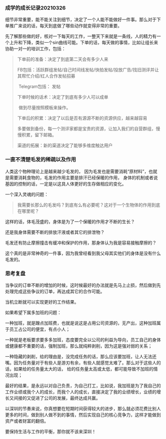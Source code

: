 ### 成学的成长记录20210326

细节非常重要，能不能关注到细节，决定了一个人能不能做好一件事。那么对于下单推广来说的话，每天到底做了哪些动作就变得非常的重要。

先了解那些做的好，核对一下每天的工作，一整天下来就是一条线，人的精力有一个上升和下降，类似一个sin曲线可能。下单的话，每天做的事情，比如让组长来协助一对一的培训工作，包括：

> 下单前的准备：决定了到底第二天会有多少人来
>
> ​	FB包括：活跃群组发帖/自己时间线发帖/快拍发帖/投放广告/找旧测评并让其帮忙介绍/红人合作发帖招募
>
> ​	Telegram包括： 发帖
>
> 下单时候的话术：决定了到底有多少人可以成单
>
> ​	做到尽量按照模板来操作。
>
> 下单后的积累：决定了以后是否有源源不断的资源供应，越来越容易
>
> ​	多要做到备份，每一个测评家都是宝贵的资源，让加入我们的自营群组，慢慢积累，留下邮箱。
>
> 渠道的拓展：新的渠道决定了能够多维度触达用户

### 一直不清楚毛发的稀疏以及作用

人类这个物种理论上是越来越少毛发的， 因为毛发也是需要消耗“原材料”，也就是需要消耗食物的，毛发的作用主要是排汗已经保暖的作用， 身体的机制或者说基因的控制的话，一定是以这具人体更好的生存做相应的变化。

一个深入灵魂的问题：

> 我需要长那么的毛发吗？到底有么有必要呢？这对于一个生物体的作用到底在哪里呢？

这样的话，体毛茂盛的，身体是为了一个保暖的作用才不断的生长？

还是我身体需要不断的排放汗液或者其它的排泄物？

毛发还有防止摩擦撞击有缓冲和保护的作用，那身体认为我是容易接触摩擦的？

这个真的是非常神奇的一件事，因为我曾经看到我父母其实他们的身体是没有什么毛发的。

### 思考复盘

当争议的订单不断的增加的时候，这时候最好的办法就是先马上止损，然后做到先处理完成这些争议的订单，再达成其它的合作可能。

当机立断就可以实现更好的工作结果。

如果希望下属多加班的问题：

一种加班，就是蹭点加班费，也就是说这是占用公司资源的，无产出，这种加班属于员工占公司的便宜，有点小人；

一种就是老板要求要多多加班，态度要完全以公司的利益为导向，员工自己的身体或健康都不重要的话，强制加班，那么就纯粹剥削，因为这是强对弱的关系；

一种隐藏的剥削，给的理由是，没完成任务的话，那么应该要加班，让人无法还嘴。因为任务量对于有些人是游刃有余，有些人就感觉太难了。那么对于这些人的话，如果给的任务量太大的话， 给的任务量太高或太低，都可能导致不加班的情况出现；

最好的结果，是永远以对自己负责，为自己打工，比如说，我加班是为了我自己的工作业绩或我个人的成长，而我个人的成长，直接决定了我的业绩增长，业绩的增长又间接的又促进了公司的发展，最终达成共赢。

以深圳的节奏来说，你真想要在短期时间获得较大的进步，那么就必须花费比别人更多的时间，做到别人做不到的事情，然后实现自己的核心竞争力，这样才能做到资产或者财富的翻倍。

要保持生活与工作的平衡，那你就不该来深圳！